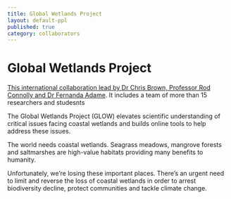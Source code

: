 ```yaml
---
title: Global Wetlands Project
layout: default-ppl
published: true
category: collaborators
---
```


# Global Wetlands Project

[This international collaboration lead by Dr Chris Brown, Professor Rod Connolly and Dr Fernanda Adame](https://globalwetlandsproject.org/). It includes a team of more than 15 researchers and studesnts

The Global Wetlands Project (GLOW) elevates scientific understanding of critical issues facing coastal wetlands and builds online tools to help address these issues.

The world needs coastal wetlands. Seagrass meadows, mangrove forests and saltmarshes are high-value habitats providing many benefits to humanity.

Unfortunately, we’re losing these important places. There’s an urgent need to limit and reverse the loss of coastal wetlands in order to arrest biodiversity decline, protect communities and tackle climate change.


